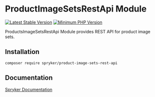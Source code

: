 # ProductImageSetsRestApi Module
[![Latest Stable Version](https://poser.pugx.org/spryker/product-image-sets-rest-api/v/stable.svg)](https://packagist.org/packages/spryker/product-image-sets-rest-api)
[![Minimum PHP Version](https://img.shields.io/badge/php-%3E%3D%207.4-8892BF.svg)](https://php.net/)

ProductsImageSetsRestApi Module provides REST API for product image sets.

## Installation

```
composer require spryker/product-image-sets-rest-api
```

## Documentation

[Spryker Documentation](https://academy.spryker.com/developing_with_spryker/module_guide/modules.html)

